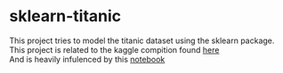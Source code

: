 # sklearn-titanic

This project tries to model the titanic dataset using the sklearn package.  
This project is related to the kaggle compition found [here](https://www.kaggle.com/c/titanic)  
And is heavily infulenced by this [notebook](https://www.kaggle.com/arthurtok/introduction-to-ensembling-stacking-in-python)